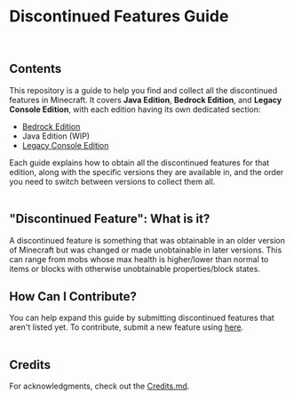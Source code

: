 # Discontinued Features Guide
<br>


## Contents

This repository is a guide to help you find and collect all the discontinued features in Minecraft. It covers **Java Edition**, **Bedrock Edition**, and **Legacy Console Edition**, with each edition having its own dedicated section:

- [Bedrock Edition](https://github.com/p12h4/DF-Guide/tree/main/Bedrock)
- Java Edition (WIP)
- [Legacy Console Edition](https://github.com/p12h4/DF-Guide/tree/main/LCE)

Each guide explains how to obtain all the discontinued features for that edition, along with the specific versions they are available in, and the order you need to switch between versions to collect them all.
<br><br>


## "Discontinued Feature": What is it?

A discontinued feature is something that was obtainable in an older version of Minecraft but was changed or made unobtainable in later versions. This can range from mobs whose max health is higher/lower than normal to items or blocks with otherwise unobtainable properties/block states.


## How Can I Contribute?

You can help expand this guide by submitting discontinued features that aren't listed yet. To contribute, submit a new feature using [here](https://github.com/p12h4/DF-Guide/issues/new?template=discontinued_feature_submission.yml).
<br><br>


## Credits

For acknowledgments, check out the [Credits.md](https://github.com/p12h4/DF-Guide/blob/main/.github/CREDITS.md).
